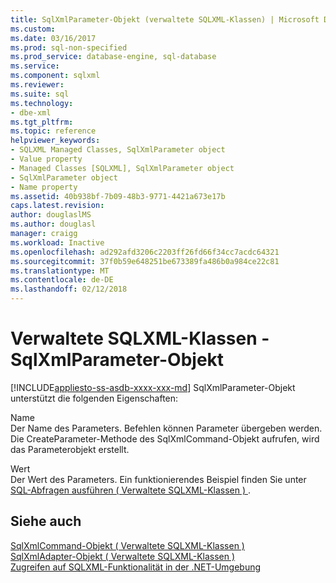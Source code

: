 ```yaml
---
title: SqlXmlParameter-Objekt (verwaltete SQLXML-Klassen) | Microsoft Docs
ms.custom: 
ms.date: 03/16/2017
ms.prod: sql-non-specified
ms.prod_service: database-engine, sql-database
ms.service: 
ms.component: sqlxml
ms.reviewer: 
ms.suite: sql
ms.technology:
- dbe-xml
ms.tgt_pltfrm: 
ms.topic: reference
helpviewer_keywords:
- SQLXML Managed Classes, SqlXmlParameter object
- Value property
- Managed Classes [SQLXML], SqlXmlParameter object
- SqlXmlParameter object
- Name property
ms.assetid: 40b938bf-7b09-48b3-9771-4421a673e17b
caps.latest.revision: 
author: douglaslMS
ms.author: douglasl
manager: craigg
ms.workload: Inactive
ms.openlocfilehash: ad292afd3206c2203ff26fd66f34cc7acdc64321
ms.sourcegitcommit: 37f0b59e648251be673389fa486b0a984ce22c81
ms.translationtype: MT
ms.contentlocale: de-DE
ms.lasthandoff: 02/12/2018
---
```

# <a name="sqlxml-managed-classes---sqlxmlparameter-object"></a>Verwaltete SQLXML-Klassen - SqlXmlParameter-Objekt
[!INCLUDE[appliesto-ss-asdb-xxxx-xxx-md](../../../includes/appliesto-ss-asdb-xxxx-xxx-md.md)]
SqlXmlParameter-Objekt unterstützt die folgenden Eigenschaften:  
  
 Name  
 Der Name des Parameters. Befehlen können Parameter übergeben werden. Die CreateParameter-Methode des SqlXmlCommand-Objekt aufrufen, wird das Parameterobjekt erstellt.  
  
 Wert  
 Der Wert des Parameters. Ein funktionierendes Beispiel finden Sie unter [SQL-Abfragen ausführen &#40; Verwaltete SQLXML-Klassen &#41; ](../../../relational-databases/sqlxml-annotated-xsd-schemas-xpath-queries/net-framework-classes/executing-sql-queries-sqlxml-managed-classes.md).  
  
## <a name="see-also"></a>Siehe auch  
 [SqlXmlCommand-Objekt &#40; Verwaltete SQLXML-Klassen &#41;](../../../relational-databases/sqlxml-annotated-xsd-schemas-xpath-queries/net-framework-classes/sqlxml-managed-classes-sqlxmlcommand-object.md)   
 [SqlXmlAdapter-Objekt &#40; Verwaltete SQLXML-Klassen &#41;](../../../relational-databases/sqlxml-annotated-xsd-schemas-xpath-queries/net-framework-classes/sqlxml-managed-classes-sqlxmladapter-object.md)   
 [Zugreifen auf SQLXML-Funktionalität in der .NET-Umgebung](../../../relational-databases/sqlxml-annotated-xsd-schemas-xpath-queries/net-framework-classes/accessing-sqlxml-functionality-in-the-net-environment.md)  
  
  
